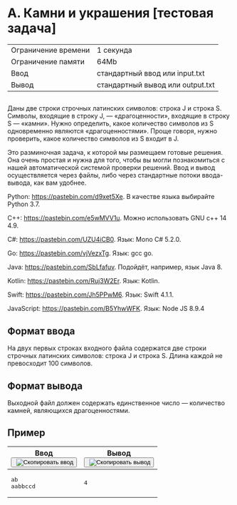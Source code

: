 <div class="problem__statement text" data-bem="{&quot;problem__statement&quot;:{}}">
<div class="problem-statement">
   <div class="header">
      <h1 class="title">A. Камни и украшения [тестовая задача]</h1>
      <table>
         <tbody><tr class="time-limit">
            <td class="property-title">Ограничение времени</td>
            <td>1&nbsp;секунда</td>
         </tr>
         <tr class="memory-limit">
            <td class="property-title">Ограничение памяти</td>
            <td>64Mb</td>
         </tr>
         <tr class="input-file">
            <td class="property-title">Ввод</td>
            <td colspan="1">стандартный ввод или input.txt</td>
         </tr>
         <tr class="output-file">
            <td class="property-title">Вывод</td>
            <td colspan="1">стандартный вывод или output.txt</td>
         </tr>
      </tbody></table>
   </div>
   <h2></h2>
   <div class="legend"> Даны две строки строчных латинских символов: строка J и строка S. Символы, входящие в строку J, — «драгоценности», входящие
      в строку S — «камни». Нужно определить, какое количество символов из S одновременно являются «драгоценностями». Проще говоря,
      нужно проверить, какое количество символов из S входит в J. <!--l. 50-->
      <p style="text-indent: 0em;">Это разминочная задача, к которой мы размещаем готовые решения. Она очень простая и нужна для
      того, чтобы вы могли познакомиться с нашей автоматической системой проверки решений. Ввод и вывод осуществляется через файлы,
      либо через стандартные потоки ввода-вывода, как вам удобнее. <!--l. 53-->
      </p><p style="text-indent: 0em;">Python: <a href="https://pastebin.com/d9xet5Xe">https://pastebin.com/d9xet5Xe</a>. В качестве
      языка выбирайте Python 3.7. <!--l. 55-->
      </p><p style="text-indent: 0em;">C++: <a href="https://pastebin.com/e5wMVV1u">https://pastebin.com/e5wMVV1u</a>. Можно использовать
      GNU c++ 14 4.9. <!--l. 57-->
      </p><p style="text-indent: 0em;">C#: <a href="https://pastebin.com/UZU4iCB0">https://pastebin.com/UZU4iCB0</a>. Язык: Mono
      C# 5.2.0. <!--l. 59-->
      </p><p style="text-indent: 0em;">Go: <a href="https://pastebin.com/vjVezxTg">https://pastebin.com/vjVezxTg</a>. Язык: gcc
      go. <!--l. 61-->
      </p><p style="text-indent: 0em;">Java: <a href="https://pastebin.com/SbLfafuv">https://pastebin.com/SbLfafuv</a>. Подойдёт,
      например, язык Java 8. <!--l. 63-->
      </p><p style="text-indent: 0em;">Kotlin: <a href="https://pastebin.com/Ruj3W2Er">https://pastebin.com/Ruj3W2Er</a>. Язык:
      Kotlin. <!--l. 65-->
      </p><p style="text-indent: 0em;">Swift: <a href="https://pastebin.com/Jh5PPwM6">https://pastebin.com/Jh5PPwM6</a>. Язык: Swift
      4.1.1. <!--l. 67-->
      </p><p style="text-indent: 0em;">JavaScript: <a href="https://pastebin.com/B5YhwWFK">https://pastebin.com/B5YhwWFK</a>. Язык:
      Node JS 8.9.4 </p>
      <p></p>
      <p></p>
      <p></p>
      <p></p>
      <p></p>
      <p></p>
      <p></p>
      <p></p>

   </div>
   <h2>Формат ввода</h2>
   <div class="input-specification"> На двух первых строках входного файла содержатся две строки строчных латинских символов: строка J и строка S. Длина каждой
      не превосходит 100 символов. 
   </div>
   <h2>Формат вывода</h2>
   <div class="output-specification"> Выходной файл должен содержать единственное число — количество камней, являющихся драгоценностями. </div>
   <h2>Пример</h2>
   <table class="sample-tests">
      <thead>
         <tr>
            <th>Ввод<div class="problem__copy-sample"><button class="button button_theme_pseudo button_size_s button_only-icon_yes problem__copy-button problem__copy-button_type_input i-bem" data-bem="{&quot;button&quot;:{}}" role="button" type="button" title="Скопировать ввод"><span class="button__text">&nbsp;<img class="image button__icon button__icon_role_copy" src="//yastatic.net/lego/_/La6qi18Z8LwgnZdsAr1qy1GwCwo.gif" alt="Скопировать ввод"></span></button></div></th>
            <th>Вывод<div class="problem__copy-sample"><button class="button button_theme_pseudo button_size_s button_only-icon_yes problem__copy-button problem__copy-button_type_output i-bem button_js_inited" data-bem="{&quot;button&quot;:{}}" role="button" type="button" title="Скопировать вывод"><span class="button__text">&nbsp;<img class="image button__icon button__icon_role_copy" src="//yastatic.net/lego/_/La6qi18Z8LwgnZdsAr1qy1GwCwo.gif" alt="Скопировать вывод"></span></button></div></th>
         </tr>
      </thead>
      <tbody>
         <tr>
            <td><pre>ab
aabbccd</pre></td>
            <td><pre>4</pre></td>
         </tr>
      </tbody>
   </table>
</div></div>